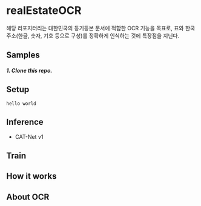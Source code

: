 # realEstateOCR
해당 리포지터리는 대한민국의 등기등본 문서에 적합한 OCR 기능을 목표로, 표와 한국 주소(한글, 숫자, 기호 등으로 구성)를 정확하게 인식하는 것에 특장점을 지닌다.

## Samples
##### 1. Clone this repo.
## Setup
````
hello world
````
## Inference

* CAT-Net v1
## Train

## How it works

## About OCR
